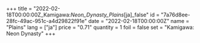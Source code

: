 +++
title = "2022-02-18T00:00:00Z_Kamigawa:_Neon_Dynasty_Plains_[ja]_false"
id = "7a76d8ee-28fc-49ac-951c-a4d29822f91e"
date = "2022-02-18T00:00:00Z"
name = "Plains"
lang = ["ja"]
price = "0.71"
quantity = 1
foil = false
set = "Kamigawa: Neon Dynasty"
+++
